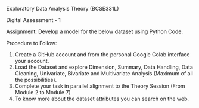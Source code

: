 Exploratory Data Analysis Theory (BCSE331L)

Digital Assessment - 1

Assignment:
Develop a model for the below dataset using Python Code.

Procedure to Follow:
1. Create a GitHub account and from the personal Google Colab interface your
account.
2. Load the Dataset and explore Dimension, Summary, Data Handling, Data
Cleaning, Univariate, Bivariate and Multivariate Analysis (Maximum of all the
possibilities).
3. Complete your task in parallel alignment to the Theory Session (From Module 2
to Module 7)
4. To know more about the dataset attributes you can search on the web.
